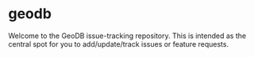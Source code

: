 # geodb
Welcome to the GeoDB issue-tracking repository. This is intended as the central spot for you to add/update/track issues or feature requests.
